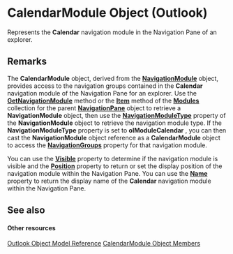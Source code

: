 
# CalendarModule Object (Outlook)

Represents the  **Calendar** navigation module in the Navigation Pane of an explorer.


## Remarks

The  **CalendarModule** object, derived from the **[NavigationModule](76565eaf-1e64-f5d4-b90f-ba156863802c.md)** object, provides access to the navigation groups contained in the **Calendar** navigation module of the Navigation Pane for an explorer. Use the **[GetNavigationModule](7c1a1313-94a4-fa68-7e70-66d85496fec0.md)** method or the **[Item](ee8fdd9c-2b94-29c3-7622-f6e5c8c5399c.md)** method of the **[Modules](f7311738-369c-4dd6-947c-9382195bc944.md)** collection for the parent **[NavigationPane](b6538c72-6115-99fc-c926-e0532a747823.md)** object to retrieve a **NavigationModule** object, then use the **[NavigationModuleType](ee1fc78a-9720-c8d0-964c-0178ddbe8af6.md)** property of the **NavigationModule** object to retrieve the navigation module type. If the **NavigationModuleType** property is set to **olModuleCalendar** , you can then cast the **NavigationModule** object reference as a **CalendarModule** object to access the **[NavigationGroups](2f19eceb-24e6-a55c-7013-c840bd0c9fbb.md)** property for that navigation module.

You can use the  **[Visible](e34a7247-59aa-0a7f-fe8c-b439f683b22c.md)** property to determine if the navigation module is visible and the **[Position](3857d981-acd7-975c-0ff1-453ee2b7402e.md)** property to return or set the display position of the navigation module within the Navigation Pane. You can use the **[Name](1c1e262e-8775-5039-a9f2-1a279f4289a9.md)** property to return the display name of the **Calendar** navigation module within the Navigation Pane.


## See also


#### Other resources


[Outlook Object Model Reference](http://msdn.microsoft.com/library/73221b13-d8d8-99b8-3394-b95dbbfd5ddc%28Office.15%29.aspx)
[CalendarModule Object Members](82731a1f-3ebe-1cb0-9e8b-d370a0b8f954.md)
